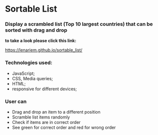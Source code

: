 # Sortable List

### Display a scrambled list (Top 10 largest countries) that can be sorted with drag and drop

**to take a look please click this link:** 

https://lenariem.github.io/sortable_list/

### Technologies used: 
* JavaScript;
* CSS, Media queries;
* HTML;
* responsive for different devices;

### User can
- Drag and drop an item to a different position 
- Scramble list items randomly
- Check if items are in correct order
- See green for correct order and red for wrong order

